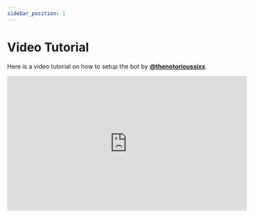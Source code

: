 ```yaml
---
sidebar_position: 1
---
```


# Video Tutorial

Here is a video tutorial on how to setup the bot by [**@thenotorioussixx**](https://discord.com/users/205048377887555595).

<iframe width="560" height="315" src="https://www.youtube.com/embed/UhKZIt7je4Y" frameborder="0" allow="accelerometer; autoplay; clipboard-write; encrypted-media; gyroscope; picture-in-picture" allowfullscreen></iframe>
